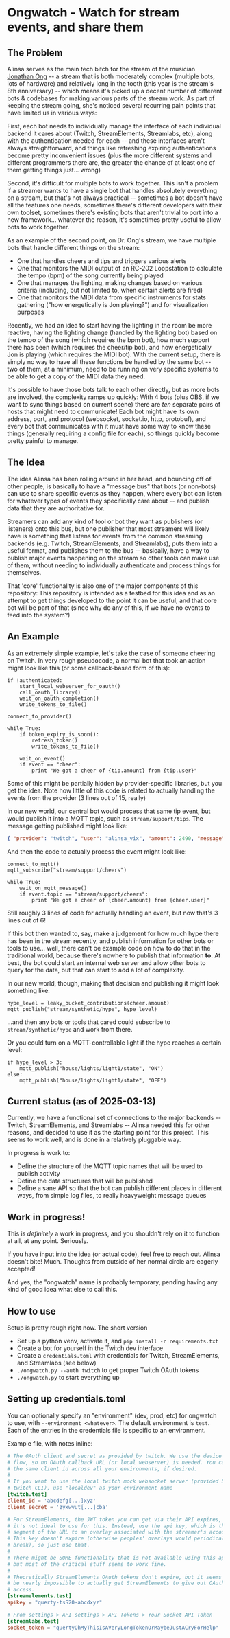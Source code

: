 # Ongwatch - Watch for stream events, and share them

## The Problem

Alinsa serves as the main tech bitch for the stream of the musician [Jonathan Ong](https://twitch.tv/JonathanOng) -- a stream that is both moderately complex (multiple bots, lots of hardware) and relatively long in the tooth (this year is the stream's 8th anniversary) -- which means it's picked up a decent number of different bots & codebases for making various parts of the stream work. As part of keeping the stream going, she's noticed several recurring pain points that have limited us in various ways:

First, each bot needs to individually manage the interface of each individual backend it cares about (Twitch, StreamElements, Streamlabs, etc), along with the authentication needed for each -- and these interfaces aren't always straightforward, and things like refreshing expiring authentications become pretty inconvenient issues (plus the more different systems and different programmers there are, the greater the chance of at least one of them getting things just... wrong)

Second, it's difficult for multiple bots to work together. This isn't a problem if a streamer wants to have a single bot that handles absolutely everything on a stream, but that's not always practical -- sometimes a bot doesn't have all the features one needs, sometimes there's different developers with their own toolset, sometimes there's existing bots that aren't trivial to port into a new framework... whatever the reason, it's sometimes pretty useful to allow bots to work together.

As an example of the second point, on Dr. Ong's stream, we have multiple bots that handle different things on the stream:

* One that handles cheers and tips and triggers various alerts
* One that monitors the MIDI output of an RC-202 Loopstation to calculate the tempo (bpm) of the song currently being played
* One that manages the lighting, making changes based on various criteria (including, but not limited to, when certain alerts are fired)
* One that monitors the MIDI data from specific instruments for stats gathering ("how energetically is Jon playing?") and for visualization purposes
  
Recently, we had an idea to start having the lighting in the room be more reactive, having the lighting change (handled by the lighting bot) based on the tempo of the song (which requires the bpm bot), how much support there has been (which requires the cheer/tip bot), and how energetically Jon is playing (which requires the MIDI bot). With the current setup, there is simply no way to have all these functions be handled by the same bot -- two of them, at a minimum, need to be running on very specific systems to be able to get a copy of the MIDI data they need.

It's possible to have those bots talk to each other directly, but as more bots are involved, the complexity ramps up quickly: With 4 bots (plus OBS, if we want to sync things based on current scene) there are *ten* separate pairs of hosts that might need to communicate! Each bot might have its own address, port, and protocol (websocket, socket.io, http, protobuf), and every bot that communicates with it must have some way to know these things (generally requiring a config file for each), so things quickly become pretty painful to manage.

## The Idea

The idea Alinsa has been rolling around in her head, and bouncing off of other people, is basically to have a "message bus" that bots (or non-bots) can use to share specific events as they happen, where every bot can listen for whatever types of events they specifically care about -- and publish data that they are authoritative for.

Streamers can add any kind of tool or bot they want as publishers (or listeners) onto this bus, but one publisher that most streamers will likely have is something that listens for events from the common streaming backends (e.g. Twitch, StreamElements, and Streamlabs), puts them into a useful format, and publishes them to the bus -- basically, have a way to publish major events happening on the stream so other tools can make use of them, without needing to individually authenticate and process things for themselves.

That 'core' functionality is also one of the major components of this repository: This repository is intended as a testbed for this idea and as an attempt to get things developed to the point it can be useful, and that core bot will be part of that (since why do any of this, if we have no events to feed into the system?)

## An Example

As an extremely simple example, let's take the case of someone cheering on Twitch. In very rough pseudocode, a normal bot that took an action might look like this (or some callback-based form of this):

```text
if !authenticated:
    start_local_webserver_for_oauth()
    call_oauth_library()
    wait_on_oauth_completion()
    write_tokens_to_file()

connect_to_provider()

while True:
    if token_expiry_is_soon():
        refresh_token()
        write_tokens_to_file()

    wait_on_event()
    if event == "cheer":
        print "We got a cheer of {tip.amount} from {tip.user}"
```

Some of this might be partially hidden by provider-specific libraries, but you get the idea. Note how little of this code is related to actually handling the events from the provider (3 lines out of 15, really)

In our new world, our central bot would process that same tip event, but would publish it into a MQTT topic, such as `stream/support/tips`. The message getting published might look like:

```json
{ "provider": "twitch", "user": "alinsa_vix", "amount": 2490, "message": "Cheer2490 CHAOS" }
```

And then the code to actually process the event might look like:

```text
connect_to_mqtt()
mqtt_subscribe("stream/support/cheers")

while True:
    wait_on_mqtt_message()
    if event.topic == "stream/support/cheers":
        print "We got a cheer of {cheer.amount} from {cheer.user}"
```

Still roughly 3 lines of code for actually handling an event, but now that's 3 lines out of 6!

If this bot then wanted to, say, make a judgement for how much hype there has been in the stream recently, and publish information for other bots or tools to use... well, there can't be example code on how to do that in the traditional world, because there's nowhere to publish that information **to**. At best, the bot could start an internal web server and allow other bots to query for the data, but that can start to add a lot of complexity.

In our new world, though, making that decision and publishing it might look something like:

```text
hype_level = leaky_bucket_contributions(cheer.amount)
mqtt_publish("stream/synthetic/hype", hype_level)
```

...and then any bots or tools that cared could subscribe to `stream/synthetic/hype` and work from there.

Or you could turn on a MQTT-controllable light if the hype reaches a certain level:

```text
if hype_level > 3:
    mqtt_publish("house/lights/light1/state", "ON")
else:
    mqtt_publish("house/lights/light1/state", "OFF")
```

## Current status (as of 2025-03-13)

Currently, we have a functional set of connections to the major backends -- Twitch, StreamElements, and Streamlabs -- Alinsa needed this for other reasons, and decided to use it as the starting point for this project. This seems to work well, and is done in a relatively pluggable way.

In progress is work to:

* Define the structure of the MQTT topic names that will be used to publish activity
* Define the data structures that will be published
* Define a sane API so that the bot can publish different places in different ways, from simple log files, to really heavyweight message queues

## Work in progress!

This is *definitely* a work in progress, and you shouldn't rely on it to function at all, at any point. Seriously.

If you have input into the idea (or actual code), feel free to reach out. Alinsa doesn't bite! Much. Thoughts from outside of her normal circle are eagerly accepted!

And yes, the "ongwatch" name is probably temporary, pending having any kind of good idea what else to call this.

## How to use

Setup is pretty rough right now. The short version

* Set up a python venv, activate it, and `pip install -r requirements.txt`
* Create a bot for yourself in the Twitch dev interface
* Create a `credentials.toml` with credentials for Twitch, StreamElements, and Streamlabs (see below)
* `./ongwatch.py --auth twitch` to get proper Twitch OAuth tokens
* `./ongwatch.py` to start everything up


## Setting up credentials.toml

You can optionally specify an "environment" (dev, prod, etc) for ongwatch to use, with `--environment <whatever>`. The default environment is `test`. Each of the entries in the credentials file is specific to an environment.

Example file, with notes inline:

```toml
# The OAuth client and secret as provided by twitch. We use the device code
# flow, so no OAuth callback URL (or local webserver) is needed. You can use
# the same client id across all your environments, if desired.
#
# If you want to use the local twitch mock websocket server (provided by the
# twitch CLI), use "localdev" as your environment name
[twitch.test]
client_id = 'abcdefg[...]xyz'
client_secret = 'zyxwvut[...]cba'

# For StreamElements, the JWT token you can get via their API expires, so
# it's not ideal to use for this. Instead, use the api key, which is the last
# segment of the URL to an overlay associated with the streamer's account.
# This key doesn't expire (otherwise peoples' overlays would periodically
# break), so just use that.
#
# There might be SOME functionality that is not available using this api key,
# but most of the critical stuff seems to work fine.
#
# Theoretically StreamElements OAuth tokens don't expire, but it seems to
# be nearly impossible to actually get StreamElements to give out OAuth
# access.
[streamelements.test]
apikey = "querty-tsS20-abcdxyz"

# From settings > API settings > API Tokens > Your Socket API Token
[streamlabs.test]
socket_token = "quertyOhMyThisIsAVeryLongTokenOrMaybeJustACryForHelp"
```
